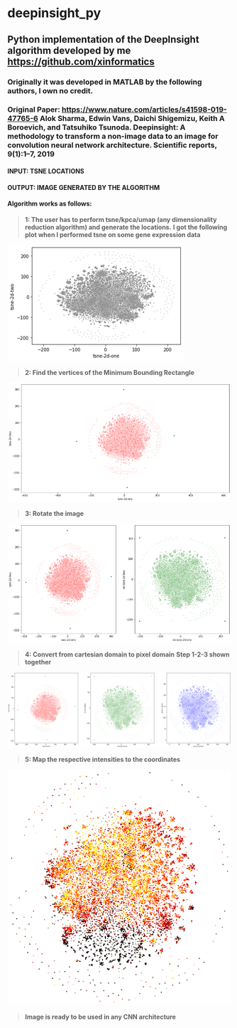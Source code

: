 # deepinsight_py
## Python implementation of the DeepInsight algorithm developed by me https://github.com/xinformatics 
### Originally it was developed in MATLAB by the following authors, I own no credit.  
### Original Paper: https://www.nature.com/articles/s41598-019-47765-6 Alok Sharma, Edwin Vans, Daichi Shigemizu, Keith A Boroevich, and Tatsuhiko Tsunoda. Deepinsight: A methodology to transform a non-image data to an image for convolution neural network architecture. Scientific reports, 9(1):1–7, 2019
#### INPUT: TSNE LOCATIONS
#### OUTPUT: IMAGE GENERATED BY THE ALGORITHM

#### Algorithm works as follows:
> **1: The user has to perform tsne/kpca/umap (any dimensionality reduction algorithm) and generate the locations.**
>  **I got the following plot when I performed tsne on some gene expression data**

![tsne](1-tsnelocations.png)

> **2: Find the vertices of the Minimum Bounding Rectangle**

![minimumboundingreactangle](2-mbr.png)

> **3: Rotate the image**

![mbrrotated](3-mbr-rotated.png)


> **4: Convert from cartesian domain to pixel domain**
> **Step 1-2-3 shown together**

![mindist](4.png)


> **5: Map the respective intensities to the coordinates**

![finalexampleimage](5-after-mapping-values.png)

> **Image is ready to be used in any CNN architecture**
